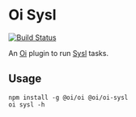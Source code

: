 # Oi Sysl

[![Build Status](https://travis-ci.org/orlade/oi-sysl.svg?branch=develop)](https://travis-ci.org/orlade/oi-sysl)

An [Oi](https://github.com/orlade/oi) plugin to run [Sysl](https://github.com/ANZ-bank/Sysl) tasks.

## Usage

    npm install -g @oi/oi @oi/oi-sysl
    oi sysl -h
